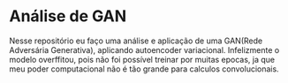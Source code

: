 # Análise de GAN

Nesse repositório eu faço uma análise e aplicação de uma GAN(Rede Adversária Generativa), aplicando autoencoder variacional. Infelizmente o modelo overffitou, pois não foi possível treinar por muitas epocas, ja que meu poder computacional não é tão grande para calculos convolucionais.
